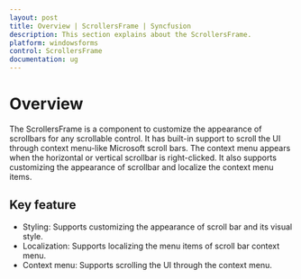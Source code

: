 ```yaml
---
layout: post
title: Overview | ScrollersFrame | Syncfusion
description: This section explains about the ScrollersFrame.
platform: windowsforms
control: ScrollersFrame
documentation: ug
---
```


# Overview

The ScrollersFrame is a component to customize the appearance of scrollbars for any scrollable control. It has built-in support to scroll the UI through context menu-like Microsoft scroll bars. The context menu appears when the horizontal or vertical scrollbar is right-clicked. It also supports customizing the appearance of scrollbar and localize the context menu items.

## Key feature

* Styling: Supports customizing the appearance of scroll bar and its visual style.
* Localization: Supports localizing the menu items of scroll bar context menu.
* Context menu: Supports scrolling the UI through the context menu.
